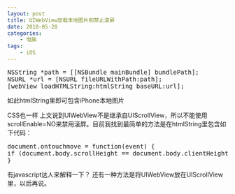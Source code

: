 ```yaml
--- 
layout: post
title: UIWebView加载本地图片和禁止滚屏
date: 2010-05-28
categories:
    - 电脑
tags:
    - iOS
---
```

<pre class="prettyprint">
NSString *path = [[NSBundle mainBundle] bundlePath];
NSURL *url = [NSURL fileURLWithPath:path];
[webView loadHTMLString:htmlString baseURL:url];
</pre>

如此htmlString里即可包含iPhone本地图片

CSS也一样 上文说到UIWebView不是继承自UIScrollView，所以不能使用scrollEnable=NO来禁用滚屏。目前我找到最简单的方法是在htmlString里包含如下代码：

<pre class="prettyprint">
document.ontouchmove = function(event) {
if (document.body.scrollHeight == document.body.clientHeight) event.preventDefault();
}
</pre>

有javascript达人来解释一下？
还有一种方法是将UIWebView放在UIScrollView里，以后再说。
